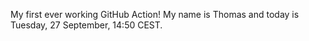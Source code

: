 My first ever working GitHub Action!
My name is Thomas and today is Tuesday, 27 September, 14:50 CEST. 
